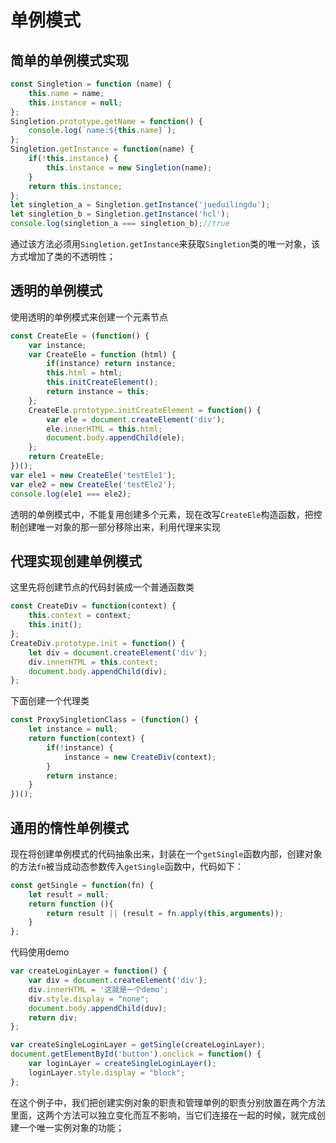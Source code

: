 # 单例模式

## 简单的单例模式实现
```javascript
const Singletion = function (name) {
	this.name = name;
	this.instance = null;
};
Singletion.prototype.getName = function() {
	console.log(`name:${this.name}`);
};
Singletion.getInstance = function(name) {
	if(!this.instance) {
		this.instance = new Singletion(name);
	}
	return this.instance;
};
let singletion_a = Singletion.getInstance('jueduilingdu');
let singletion_b = Singletion.getInstance('hcl');
console.log(singletion_a === singletion_b);//true
```

通过该方法必须用`Singletion.getInstance`来获取`Singletion`类的唯一对象，该方式增加了类的不透明性；
## 透明的单例模式
使用透明的单例模式来创建一个元素节点
```javascript
const CreateEle = (function() {
	var instance;
	var CreateEle = function (html) {
		if(instance) return instance;
		this.html = html;
		this.initCreateElement();
		return instance = this;
	};
	CreateEle.prototype.initCreateElement = function() {
		var ele = document.createElement('div');
		ele.innerHTML = this.html;
		document.body.appendChild(ele);
	};
	return CreateEle;
})();
var ele1 = new CreateEle('testEle1');
var ele2 = new CreateEle('testEle2');
console.log(ele1 === ele2);
```
透明的单例模式中，不能复用创建多个元素，现在改写`CreateEle`构造函数，把控制创建唯一对象的那一部分移除出来，利用代理来实现
## 代理实现创建单例模式
这里先将创建节点的代码封装成一个普通函数类
```javascript
const CreateDiv = function(context) {
	this.context = context;
	this.init();
};
CreateDiv.prototype.init = function() {
	let div = document.createElement('div');
	div.innerHTML = this.context;
	document.body.appendChild(div);
};
```
下面创建一个代理类
```javascript
const ProxySingletionClass = (function() {
	let instance = null;
	return function(context) {
		if(!instance) {
			instance = new CreateDiv(context);
		}
		return instance;
	}
})();
```
## 通用的惰性单例模式
现在将创建单例模式的代码抽象出来，封装在一个`getSingle`函数内部，创建对象的方法`fn`被当成动态参数传入`getSingle`函数中，代码如下：
```javascript
const getSingle = function(fn) {
	let result = null;
	return function (){
		return result || (result = fn.apply(this,arguments));
	}
};

```
代码使用demo
```javascript
var createLoginLayer = function() {
	var div = document.createElement('div');
	div.innerHTML = '这就是一个demo';
	div.style.display = "none";
	document.body.appendChild(duv);
	return div;
};

var createSingleLoginLayer = getSingle(createLoginLayer);
document.getElementById('button').onclick = function() {
	var loginLayer = createSingleLoginLayer();
	loginLayer.style.display = "block";
};
```
在这个例子中，我们把创建实例对象的职责和管理单例的职责分别放置在两个方法里面，这两个方法可以独立变化而互不影响，当它们连接在一起的时候，就完成创建一个唯一实例对象的功能；